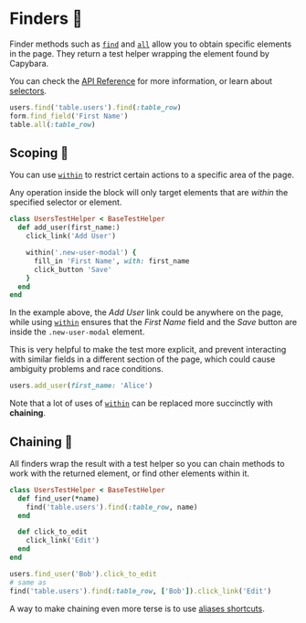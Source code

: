 [api]: /api/#finders
[find]: /api/#find
[all]: /api/#all
[within]: /api/#within
[selectors]: /api/selectors
[aliases]: /guide/essentials/aliases
[actions]: /guide/essentials/actions

# Finders 🧭

Finder methods such as [`find`][find] and [`all`][all] allow you to obtain specific elements in the page. They return a test helper wrapping the element found by Capybara.

You can check the [API Reference][api] for more information, or learn about [selectors].

```ruby
users.find('table.users').find(:table_row)
form.find_field('First Name')
table.all(:table_row)
```

## Scoping 🎯

You can use [`within`][within] to restrict certain actions to a specific area of the page.

Any operation inside the block will only target elements that are _within_ the specified selector or element.

```ruby
class UsersTestHelper < BaseTestHelper
  def add_user(first_name:)
    click_link('Add User')

    within('.new-user-modal') {
      fill_in 'First Name', with: first_name
      click_button 'Save'
    }
  end
end
```
In the example above, the _Add User_ link could be anywhere on the page, while using [`within`][within] ensures that the _First Name_ field and the _Save_ button are inside the `.new-user-modal` element.

This is very helpful to make the test more explicit, and prevent interacting with similar fields in a different section of the page, which could cause ambiguity problems and race conditions.

```ruby
users.add_user(first_name: 'Alice')
```

Note that a lot of uses of [`within`][within] can be replaced more succinctly with **chaining**.

## Chaining 🔗

All finders wrap the result with a test helper so you can chain methods to work with the returned element, or find other elements within it.

```ruby
class UsersTestHelper < BaseTestHelper
  def find_user(*name)
    find('table.users').find(:table_row, name)
  end

  def click_to_edit
    click_link('Edit')
  end
end
```
```ruby
users.find_user('Bob').click_to_edit
# same as
find('table.users').find(:table_row, ['Bob']).click_link('Edit')
```

A way to make chaining even more terse is to use [aliases shortcuts][aliases].
